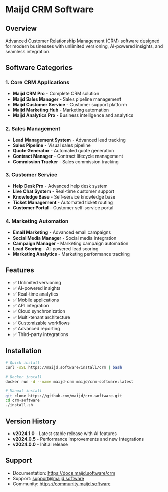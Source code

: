 # Maijd CRM Software

## Overview
Advanced Customer Relationship Management (CRM) software designed for modern businesses with unlimited versioning, AI-powered insights, and seamless integration.

## Software Categories

### 1. Core CRM Applications
- **Maijd CRM Pro** - Complete CRM solution
- **Maijd Sales Manager** - Sales pipeline management
- **Maijd Customer Service** - Customer support platform
- **Maijd Marketing Hub** - Marketing automation
- **Maijd Analytics Pro** - Business intelligence and analytics

### 2. Sales Management
- **Lead Management System** - Advanced lead tracking
- **Sales Pipeline** - Visual sales pipeline
- **Quote Generator** - Automated quote generation
- **Contract Manager** - Contract lifecycle management
- **Commission Tracker** - Sales commission tracking

### 3. Customer Service
- **Help Desk Pro** - Advanced help desk system
- **Live Chat System** - Real-time customer support
- **Knowledge Base** - Self-service knowledge base
- **Ticket Management** - Automated ticket routing
- **Customer Portal** - Customer self-service portal

### 4. Marketing Automation
- **Email Marketing** - Advanced email campaigns
- **Social Media Manager** - Social media integration
- **Campaign Manager** - Marketing campaign automation
- **Lead Scoring** - AI-powered lead scoring
- **Marketing Analytics** - Marketing performance tracking

## Features
- ✅ Unlimited versioning
- ✅ AI-powered insights
- ✅ Real-time analytics
- ✅ Mobile applications
- ✅ API integration
- ✅ Cloud synchronization
- ✅ Multi-tenant architecture
- ✅ Customizable workflows
- ✅ Advanced reporting
- ✅ Third-party integrations

## Installation
```bash
# Quick install
curl -sSL https://maijd.software/install/crm | bash

# Docker install
docker run -d --name maijd-crm maijd/crm-software:latest

# Manual install
git clone https://github.com/maijd/crm-software.git
cd crm-software
./install.sh
```

## Version History
- **v2024.1.0** - Latest stable release with AI features
- **v2024.0.5** - Performance improvements and new integrations
- **v2024.0.0** - Initial release

## Support
- Documentation: https://docs.maijd.software/crm
- Support: support@maijd.software
- Community: https://community.maijd.software